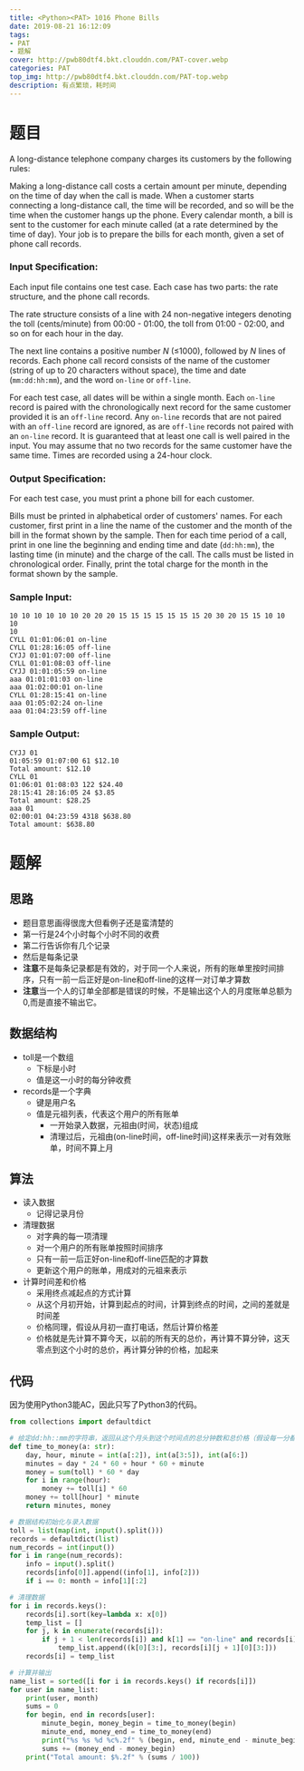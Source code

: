 ```yaml
---
title: <Python><PAT> 1016 Phone Bills
date: 2019-08-21 16:12:09
tags: 
- PAT
- 题解
cover: http://pwb80dtf4.bkt.clouddn.com/PAT-cover.webp
categories: PAT
top_img: http://pwb80dtf4.bkt.clouddn.com/PAT-top.webp
description: 有点繁琐，耗时间
---
```


# 题目

A long-distance telephone company charges its customers by the following rules:

Making a long-distance call costs a certain amount per minute, depending on the time of day when the call is made. When a customer starts connecting a long-distance call, the time will be recorded, and so will be the time when the customer hangs up the phone. Every calendar month, a bill is sent to the customer for each minute called (at a rate determined by the time of day). Your job is to prepare the bills for each month, given a set of phone call records.

### Input Specification:

Each input file contains one test case. Each case has two parts: the rate structure, and the phone call records.

The rate structure consists of a line with 24 non-negative integers denoting the toll (cents/minute) from 00:00 - 01:00, the toll from 01:00 - 02:00, and so on for each hour in the day.

The next line contains a positive number *N* (≤1000), followed by *N* lines of records. Each phone call record consists of the name of the customer (string of up to 20 characters without space), the time and date (`mm:dd:hh:mm`), and the word `on-line` or `off-line`.

For each test case, all dates will be within a single month. Each `on-line` record is paired with the chronologically next record for the same customer provided it is an `off-line` record. Any `on-line` records that are not paired with an `off-line` record are ignored, as are `off-line` records not paired with an `on-line` record. It is guaranteed that at least one call is well paired in the input. You may assume that no two records for the same customer have the same time. Times are recorded using a 24-hour clock.

### Output Specification:

For each test case, you must print a phone bill for each customer.

Bills must be printed in alphabetical order of customers' names. For each customer, first print in a line the name of the customer and the month of the bill in the format shown by the sample. Then for each time period of a call, print in one line the beginning and ending time and date (`dd:hh:mm`), the lasting time (in minute) and the charge of the call. The calls must be listed in chronological order. Finally, print the total charge for the month in the format shown by the sample.

### Sample Input:

```in
10 10 10 10 10 10 20 20 20 15 15 15 15 15 15 15 20 30 20 15 15 10 10 10
10
CYLL 01:01:06:01 on-line
CYLL 01:28:16:05 off-line
CYJJ 01:01:07:00 off-line
CYLL 01:01:08:03 off-line
CYJJ 01:01:05:59 on-line
aaa 01:01:01:03 on-line
aaa 01:02:00:01 on-line
CYLL 01:28:15:41 on-line
aaa 01:05:02:24 on-line
aaa 01:04:23:59 off-line
```

### Sample Output:

```out
CYJJ 01
01:05:59 01:07:00 61 $12.10
Total amount: $12.10
CYLL 01
01:06:01 01:08:03 122 $24.40
28:15:41 28:16:05 24 $3.85
Total amount: $28.25
aaa 01
02:00:01 04:23:59 4318 $638.80
Total amount: $638.80
```

# 题解

## 思路

+ 题目意思画得很庞大但看例子还是蛮清楚的
+ 第一行是24个小时每个小时不同的收费
+ 第二行告诉你有几个记录
+ 然后是每条记录
+ **注意**不是每条记录都是有效的，对于同一个人来说，所有的账单里按时间排序，只有一前一后正好是on-line和off-line的这样一对订单才算数
+ **注意**当一个人的订单全部都是错误的时候，不是输出这个人的月度账单总额为0,而是直接不输出它。



## 数据结构

+ toll是一个数组
  + 下标是小时
  + 值是这一小时的每分钟收费
+ records是一个字典
  + 键是用户名
  + 值是元祖列表，代表这个用户的所有账单
    + 一开始录入数据，元祖由(时间，状态)组成
    + 清理过后，元祖由(on-line时间，off-line时间)这样来表示一对有效账单，时间不算上月

## 算法

+ 读入数据
  + 记得记录月份
+ 清理数据
  + 对字典的每一项清理
  + 对一个用户的所有账单按照时间排序
  + 只有一前一后正好on-line和off-line匹配的才算数
  + 更新这个用户的账单，用成对的元祖来表示
+ 计算时间差和价格
  + 采用终点减起点的方式计算
  + 从这个月初开始，计算到起点的时间，计算到终点的时间，之间的差就是时间差
  + 价格同理，假设从月初一直打电话，然后计算价格差
  + 价格就是先计算不算今天，以前的所有天的总价，再计算不算分钟，这天零点到这个小时的总价，再计算分钟的价格，加起来

## 代码

因为使用Python3能AC，因此只写了Python3的代码。

```python
from collections import defaultdict

# 给定dd:hh::mm的字符串，返回从这个月头到这个时间点的总分钟数和总价格（假设每一分都在打电话）
def time_to_money(a: str):
    day, hour, minute = int(a[:2]), int(a[3:5]), int(a[6:])
    minutes = day * 24 * 60 + hour * 60 + minute
    money = sum(toll) * 60 * day
    for i in range(hour):
        money += toll[i] * 60
    money += toll[hour] * minute
    return minutes, money

# 数据结构初始化与录入数据
toll = list(map(int, input().split()))
records = defaultdict(list)
num_records = int(input())
for i in range(num_records):
    info = input().split()
    records[info[0]].append((info[1], info[2]))
    if i == 0: month = info[1][:2]

# 清理数据
for i in records.keys():
    records[i].sort(key=lambda x: x[0])
    temp_list = []
    for j, k in enumerate(records[i]):
        if j + 1 < len(records[i]) and k[1] == "on-line" and records[i][j + 1][1] == "off-line":
            temp_list.append((k[0][3:], records[i][j + 1][0][3:]))
    records[i] = temp_list

# 计算并输出
name_list = sorted([i for i in records.keys() if records[i]])
for user in name_list:
    print(user, month)
    sums = 0
    for begin, end in records[user]:
        minute_begin, money_begin = time_to_money(begin)
        minute_end, money_end = time_to_money(end)
        print("%s %s %d %c%.2f" % (begin, end, minute_end - minute_begin, "$", (money_end - money_begin) / 100))
        sums += (money_end - money_begin)
    print("Total amount: $%.2f" % (sums / 100))

```

 